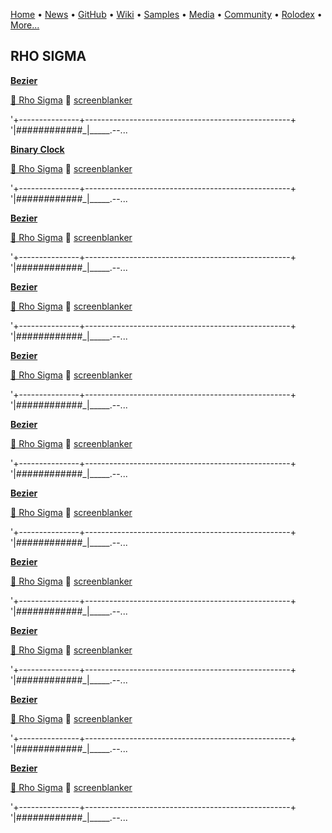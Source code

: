 [Home](https://qb64.com) • [News](/news.md) • [GitHub](/github.md) • [Wiki](/wiki.md) • [Samples](/samples.md) • [Media](/media.md) • [Community](/community.md) • [Rolodex](/rolodex.md) • [More...](/more.md)

## RHO SIGMA

**[Bezier](bezier/index.md)**

[🐝 Rho Sigma](rho-sigma.md) 🔗 [screenblanker](screenblanker.md)

'+---------------+---------------------------------------------------+ '|_######_######_|_____.--...

**[Binary Clock](binary-clock/index.md)**

[🐝 Rho Sigma](rho-sigma.md) 🔗 [screenblanker](screenblanker.md)

'+---------------+---------------------------------------------------+ '|_######_######_|_____.--...

**[Bezier](fractal/index.md)**

[🐝 Rho Sigma](rho-sigma.md) 🔗 [screenblanker](screenblanker.md)

'+---------------+---------------------------------------------------+ '|_######_######_|_____.--...

**[Bezier](kaleidoscope/index.md)**

[🐝 Rho Sigma](rho-sigma.md) 🔗 [screenblanker](screenblanker.md)

'+---------------+---------------------------------------------------+ '|_######_######_|_____.--...

**[Bezier](kaleidoscope-mill/index.md)**

[🐝 Rho Sigma](rho-sigma.md) 🔗 [screenblanker](screenblanker.md)

'+---------------+---------------------------------------------------+ '|_######_######_|_____.--...

**[Bezier](lightning-one/index.md)**

[🐝 Rho Sigma](rho-sigma.md) 🔗 [screenblanker](screenblanker.md)

'+---------------+---------------------------------------------------+ '|_######_######_|_____.--...

**[Bezier](lightning-two/index.md)**

[🐝 Rho Sigma](rho-sigma.md) 🔗 [screenblanker](screenblanker.md)

'+---------------+---------------------------------------------------+ '|_######_######_|_____.--...

**[Bezier](multi-mill/index.md)**

[🐝 Rho Sigma](rho-sigma.md) 🔗 [screenblanker](screenblanker.md)

'+---------------+---------------------------------------------------+ '|_######_######_|_____.--...

**[Bezier](mystify/index.md)**

[🐝 Rho Sigma](rho-sigma.md) 🔗 [screenblanker](screenblanker.md)

'+---------------+---------------------------------------------------+ '|_######_######_|_____.--...

**[Bezier](splines/index.md)**

[🐝 Rho Sigma](rho-sigma.md) 🔗 [screenblanker](screenblanker.md)

'+---------------+---------------------------------------------------+ '|_######_######_|_____.--...

**[Bezier](worms/index.md)**

[🐝 Rho Sigma](rho-sigma.md) 🔗 [screenblanker](screenblanker.md)

'+---------------+---------------------------------------------------+ '|_######_######_|_____.--...
